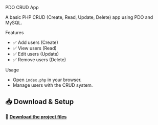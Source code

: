 PDO CRUD App  

A basic PHP CRUD (Create, Read, Update, Delete) app using PDO and MySQL.  

Features  
- ✅ Add users (Create)  
- ✅ View users (Read)  
- ✅ Edit users (Update)  
- ✅ Remove users (Delete)  

Usage  
- Open `index.php` in your browser.  
- Manage users with the CRUD system.

## 📥 Download & Setup
🔗 **[Download the project files](https://github.com/iZioid/pdo-crud-app/archive/refs/heads/main.zip)**  
